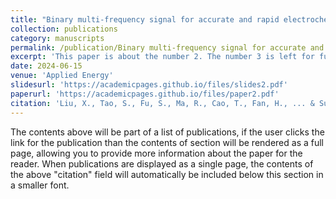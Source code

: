 ```yaml
---
title: "Binary multi-frequency signal for accurate and rapid electrochemical impedance spectroscopy acquisition in lithium-ion batteries"
collection: publications
category: manuscripts
permalink: /publication/Binary multi-frequency signal for accurate and rapid electrochemical impedance spectroscopy acquisition in lithium-ion batteries
excerpt: 'This paper is about the number 2. The number 3 is left for future work.'
date: 2024-06-15
venue: 'Applied Energy'
slidesurl: 'https://academicpages.github.io/files/slides2.pdf'
paperurl: 'https://academicpages.github.io/files/paper2.pdf'
citation: 'Liu, X., Tao, S., Fu, S., Ma, R., Cao, T., Fan, H., ... & Sun, Y. (2024). Binary multi-frequency signal for accurate and rapid electrochemical impedance spectroscopy acquisition in lithium-ion batteries. Applied Energy, 364, 123221.'
---
```


The contents above will be part of a list of publications, if the user clicks the link for the publication than the contents of section will be rendered as a full page, allowing you to provide more information about the paper for the reader. When publications are displayed as a single page, the contents of the above "citation" field will automatically be included below this section in a smaller font.
